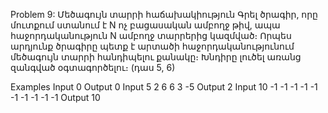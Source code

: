 Problem 9: Մեծագույն տարրի հաճախակիություն
Գրել ծրագիր, որը մուտքում ստանում է N ոչ բացասական ամբողջ թիվ, ապա հաջորդականություն N ամբողջ տարրերից կազմված։ Որպես արդյունք ծրագիրը պետք է արտածի հաջորդականությունում մեծագույն տարրի հանդիպելու քանակը։ Խնդիրը լուծել առանց զանգված օգտագործելու։ (դաս 5, 6)

Examples
Input
0
Output
0
Input
5 2 6 6 3 -5
Output
2
Input
10 -1 -1 -1 -1 -1 -1 -1 -1 -1 -1
Output
10
